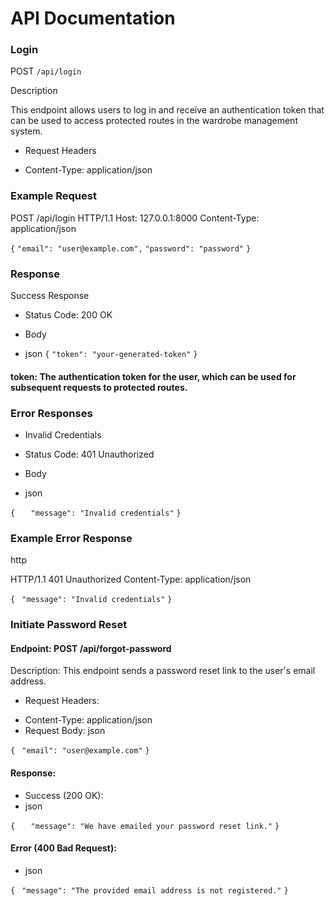 
# API Documentation

### Login

POST `/api/login`

Description

This endpoint allows users to log in and receive an authentication token that can be used to access protected routes in the wardrobe management system.
* Request Headers

- Content-Type: application/json

### Example Request

POST /api/login HTTP/1.1
Host: 127.0.0.1:8000
Content-Type: application/json

`{`
    `"email": "user@example.com",`
    `"password": "password"`
`}`

### Response
Success Response

- Status Code: 200 OK
* Body

- json
`{`
    `"token": "your-generated-token"`
`}`
#### token: The authentication token for the user, which can be used for subsequent requests to protected routes.


### Error Responses
- Invalid Credentials

- Status Code: 401 Unauthorized
- Body
- json

`{`
 `   "message": "Invalid credentials"`
`}`

### Example Error Response

http

HTTP/1.1 401 Unauthorized
Content-Type: application/json

`{`
   ` "message": "Invalid credentials"`
`}`

### Initiate Password Reset

#### Endpoint: POST /api/forgot-password

Description: This endpoint sends a password reset link to the user's email address.

* Request Headers:
- Content-Type: application/json
- Request Body:
json

`{`
   ` "email": "user@example.com"`
`}`

#### Response:
- Success (200 OK):
- json

`{`
 `   "message": "We have emailed your password reset link."`
`}`

#### Error (400 Bad Request):

- json

`{`
   ` "message": "The provided email address is not registered."`
`}`

